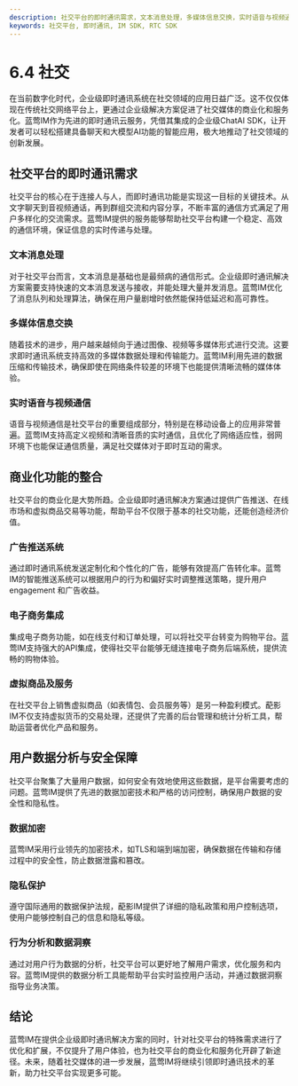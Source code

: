 ```yaml
---
description: 社交平台的即时通讯需求，文本消息处理，多媒体信息交换，实时语音与视频通信，商业化功能的整合，广告推送系统，电子商务集成，虚拟商品及服务，用户数据分析与安全保障，数据加密，隐私保护，行为分析和数据洞察，结论。
keywords: 社交平台, 即时通讯, IM SDK, RTC SDK
---
```

# 6.4 社交

在当前数字化时代，企业级即时通讯系统在社交领域的应用日益广泛。这不仅仅体现在传统社交网络平台上，更通过企业级解决方案促进了社交媒体的商业化和服务化。蓝莺IM作为先进的即时通讯云服务，凭借其集成的企业级ChatAI SDK，让开发者可以轻松搭建具备聊天和大模型AI功能的智能应用，极大地推动了社交领域的创新发展。

## 社交平台的即时通讯需求

社交平台的核心在于连接人与人，而即时通讯功能是实现这一目标的关键技术。从文字聊天到音视频通话，再到群组交流和内容分享，不断丰富的通信方式满足了用户多样化的交流需求。蓝莺IM提供的服务能够帮助社交平台构建一个稳定、高效的通信环境，保证信息的实时传递与处理。

### 文本消息处理

对于社交平台而言，文本消息是基础也是最频病的通信形式。企业级即时通讯解决方案需要支持快速的文本消息发送与接收，并能处理大量并发消息。蓝莺IM优化了消息队列和处理算法，确保在用户量剧增时依然能保持低延迟和高可靠性。

### 多媒体信息交换

随着技术的进步，用户越来越倾向于通过图像、视频等多媒体形式进行交流。这要求即时通讯系统支持高效的多媒体数据处理和传输能力。蓝莺IM利用先进的数据压缩和传输技术，确保即使在网络条件较差的环境下也能提供清晰流畅的媒体体验。

### 实时语音与视频通信

语音与视频通信是社交平台的重要组成部分，特别是在移动设备上的应用非常普遍。蓝莺IM支持高定义视频和清晰音质的实时通信，且优化了网络适应性，弱网环境下也能保证通信质量，满足社交媒体对于即时互动的需求。

## 商业化功能的整合

社交平台的商业化是大势所趋。企业级即时通讯解决方案通过提供广告推送、在线市场和虚拟商品交易等功能，帮助平台不仅限于基本的社交功能，还能创造经济价值。

### 广告推送系统

通过即时通讯系统发送定制化和个性化的广告，能够有效提高广告转化率。蓝莺IM的智能推送系统可以根据用户的行为和偏好实时调整推送策略，提升用户 engagement 和广告收益。

### 电子商务集成

集成电子商务功能，如在线支付和订单处理，可以将社交平台转变为购物平台。蓝莺IM支持强大的API集成，使得社交平台能够无缝连接电子商务后端系统，提供流畅的购物体验。

### 虚拟商品及服务

在社交平台上销售虚拟商品（如表情包、会员服务等）是另一种盈利模式。蓜影IM不仅支持虚拟货币的交易处理，还提供了完善的后台管理和统计分析工具，帮助运营者优化产品和服务。

## 用户数据分析与安全保障

社交平台聚集了大量用户数据，如何安全有效地使用这些数据，是平台需要考虑的问题。蓝莺IM提供了先进的数据加密技术和严格的访问控制，确保用户数据的安全性和隐私性。

### 数据加密

蓝莺IM采用行业领先的加密技术，如TLS和端到端加密，确保数据在传输和存储过程中的安全性，防止数据泄露和篡改。

### 隐私保护

遵守国际通用的数据保护法规，蓜影IM提供了详细的隐私政策和用户控制选项，使用户能够控制自己的信息和隐私等级。

### 行为分析和数据洞察

通过对用户行为数据的分析，社交平台可以更好地了解用户需求，优化服务和内容。蓝莺IM提供的数据分析工具能帮助平台实时监控用户活动，并通过数据洞察指导业务决策。

## 结论

蓝莺IM在提供企业级即时通讯解决方案的同时，针对社交平台的特殊需求进行了优化和扩展，不仅提升了用户体验，也为社交平台的商业化和服务化开辟了新途径。未来，随着社交媒体的进一步发展，蓝莺IM将继续引领即时通讯技术的革新，助力社交平台实现更多可能。